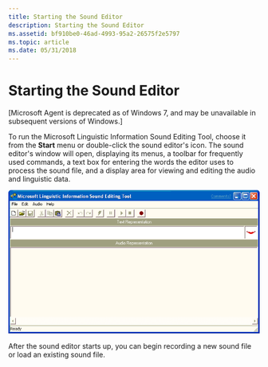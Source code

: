 ```yaml
---
title: Starting the Sound Editor
description: Starting the Sound Editor
ms.assetid: bf910be0-46ad-4993-95a2-26575f2e5797
ms.topic: article
ms.date: 05/31/2018
---
```


# Starting the Sound Editor

\[Microsoft Agent is deprecated as of Windows 7, and may be unavailable in subsequent versions of Windows.\]

To run the Microsoft Linguistic Information Sound Editing Tool, choose it from the **Start** menu or double-click the sound editor's icon. The sound editor's window will open, displaying its menus, a toolbar for frequently used commands, a text box for entering the words the editor uses to process the sound file, and a display area for viewing and editing the audio and linguistic data.

![Screenshot that shows the starting page of the Microsoft Linguistic Information Sound Editing Tool.](images/f1listliq.gif)

After the sound editor starts up, you can begin recording a new sound file or load an existing sound file.

 

 




